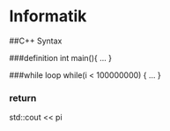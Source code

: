 # Informatik

##C++ Syntax

###definition
int main(){
    ...
}

###while loop
while(i < 100000000) {
           ...
}

### return
std::cout << pi

